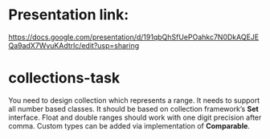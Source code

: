 # Presentation link:
https://docs.google.com/presentation/d/191qbQhSfUePOahkc7N0DkAQEJEQa9adX7WvuKAdtrlc/edit?usp=sharing

# collections-task
You need to design collection which represents a range. It needs to support all number based classes. It should be based on collection framework’s **Set** interface.  Float and double ranges should work with one digit precision after comma. Custom types can be added via implementation of **Comparable**.
